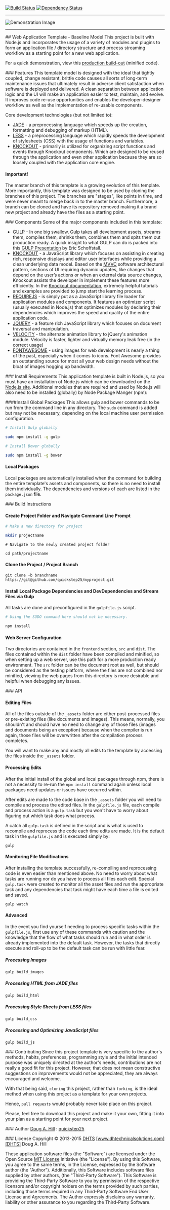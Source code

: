 [![Build Status][TRAVISIMG]][TRAVISLINK] [![Dependency Status](https://gemnasium.com/quickstep25/template.web.app.base.svg)](https://gemnasium.com/quickstep25/template.web.app.base)

----------
![Demonstration Image](http://quickstep25.github.io/template.web.app.base/media/images/demo/screenshot.png)

----------

##<i class="icon-file"></i> Web Application Template - Baseline Model
This project is built with Node.js and incorporates the usage of a variety of modules and plugins to form an application file / directory structure and process streaming workflow as a starting point for a new web application.

For a quick demonstration, view this [production build-out](http://quickstep25.github.io/template.web.app.base/) (minified code).

###<i class="icon-star"></i> Features
This template model is designed with the ideal that tightly coupled, change resistant, brittle code causes all sorts of long-term maintenance issues that ultimately result in adverse client satisfaction when software is deployed and  delivered. A clean separation between application logic and the UI will make an application easier to test, maintain, and evolve. It improves code re-use opportunities and enables the developer-designer workflow as well as the implementation of re-usable components.

Core development technologies (but not limited to):

 - [JADE][JADE] - a preprocessing language which speeds up the creation, formatting and debugging of markup (HTML).
 - [LESS][LESS] - a preprocessing language which rapidly speeds the development of stylesheets (CSS) with the usage of functions and variables.
 - [KNOCKOUT][KO] - primarily is utilized for organizing script functions and events through Knockout components. Which are designed to be reused through the application and even other application because they are so loosely coupled with the application core engine.

#### Important!
The master branch of this template is a growing evolution of this template.  More importantly, this template was designed to be used by cloning the branches of this project.  The branches are "stages", like points in time, and were never meant to merge back in to the master branch.  Furthermore, a branch can be cloned and have its repository removed making it a brand new project and already have the files as a starting point. 

###<i class="icon-briefcase"></i> Components
Some of the major components included in this template:

 - [GULP][GULP] - In one big swallow, Gulp takes all development assets, streams them, compiles them, shrinks them, combines them and spits them out production ready. A quick insight to what GULP can do is packed into this [GULP Presentation][GULPPRESENTATION] by Eric Schoffstall.
 - [KNOCKOUT][KO] - a JavaScript library which focuses on assisting in creating rich, responsive displays and editor user interfaces while providing  a clean underlying data model. Based on the [MVVC][MVVC] software architectural pattern, sections of UI requiring dynamic updates, like changes that depend on the user’s actions or when an external data source changes, Knockout assists the developer in implement these features more efficiently. In the [Knockout documentation][KODOC], extremely helpful tutorials and examples are provided to jump start the learning process.
 - [REQUIREJS][REQUIRE] - is simply put as a JavaScript library file loader for application modules and components. It features an optimizer script (usually executed in Node.js) that optimizes modules by declaring their dependencies which improves the speed and quality of the entire application code. 
 - [JQUERY][JQUERY] - a feature rich JavaScript library which focuses on document traversal and manipulation.
 - [VELOCITY][VELOCITY] - the alternate animation library to jQuery's animation module.  Velocity is faster, lighter and virtually memory leak free (in the correct usage)
 - [FONTAWESOME][FONTAWESOME] - using images for web development is nearly a thing of the past, especially when it comes to icons.  Font Awesome provides an outstanding source for most all your web design needs without the bloat of images hogging up bandwidth.

###<i class="icon-attention-circled"></i> Install Requirements
This application template is built in Node.js, so you must have an installation of Node.js which can be downloaded on the [Node.js site][NODEJS]. Additional modules that are required and used by Node.js will also need to be installed (globally) by Node Package Manger (npm):

####Install Global Packages
This allows gulp and bower commands to be run from the command line in any directory.  The `sudo` command is added but may not be necessary, depending on the local machine user permission configuration.  
```bash
# Install Gulp globally

sudo npm install -g gulp
```
```bash
# Install Bower globally

sudo npm install -g bower
```
#### Local Packages
Local packages are automatically installed when the command for building the entire template's assets and components, so there is no need to install them individually.   The dependencies and versions of each are listed in the `package.json` file.


###<i class="icon-flag-checkered"></i> Build Instructions
#### Create  Project Folder and Navigate Command Line Prompt
```bash
# Make a new directory for project

mkdir projectname
```
```
# Navigate to the newly created project folder

cd path/projectname
```
#### Clone the Project / Project Branch
```
git clone -b branchname https://git@github.com/quickstep25/myproject.git
```
#### Install Local Package Dependencies and DevDependencies and Stream Files via Gulp
All tasks are done and preconfigured in the `gulpfile.js` script.
```bash
# Using the SUDO command here should not be necessary.

npm install
```
#### Web Server Configuration
Two directories are contained in the `frontend` section, `src` and `dist`.  The files contained within the `dist` folder have been compiled and minified, so when setting up a web server, use this path for a more production ready environment.  The `src` folder can be the document root as well, but should be considered as the testing platform, where the files are not combined nor minified, viewing the web pages from this directory is more desirable and helpful when debugging any issues.

###<i class="icon-cog"></i> API

#### Editing Files
All of the files outside of the `_assets` folder are either post-processed files or pre-existing files (like documents and images).  This means, normally, you shouldn't and should have no need to change any of those files (images and documents being an exception) because when the compiler is run again, those files will be overwritten after the compilation process completes.  

You will want to make any and mostly all edits to the template by accessing the files inside the `_assets` folder.

#### Processing Edits
After the initial install of the global and local packages through npm, there is not a necessity to re-run the `npm install` command again unless local packages need updates or issues have occurred within.  

After edits are made to the code base in the `_assets` folder you will need to compile and process the edited files.  In the `gulpfile.js` file, each compile and process action is a `gulp.task` but you won't have to worry about figuring out which task does what process.   

A catch all `gulp.task` is defined in the script and is what is used to recompile and reprocess the code each time edits are made. It is the default task in the `gulpfile.js` and is executed simply by:
```
gulp
```

#### Monitoring File Modifications
After installing the template successfully, re-compiling and reprocessing code is even easier than mentioned above.  No need to worry about what tasks are running nor do you have to process all files each edit.  Special `gulp.task` were created to monitor all the asset files and run the appropriate task and any dependencies that task might have each time a file is edited and saved.
```
gulp watch
```
#### Advanced
In the event you find yourself needing to process specific tasks within the `gulpfile.js`, first use any of these commands with caution and the knowledge that the flow of what tasks should run and in what order is already implemented into the default task.  However, the tasks that directly execute and roll-up to be the default task can be run with little fear.
##### Processing Images
```
gulp build_images
```
##### Processing HTML from JADE files
```
gulp build_html
```
##### Processing Style Sheets from LESS files
```
gulp build_css
```
##### Processing and Optimizing JavaScript files
```
gulp build_js
```
###<i class="icon-fork"></i> Contributing
Since this project template is very specific to the author's methods, habits, preferences, programming style and the initial intended purpose was uniquely directed at the author's needs, contributions are not really a good fit for this project.  However, that does not mean constructive suggestions on improvements would not be appreciated, they are always encouraged and welcome.

With that being said, `cloning` this project, rather than `forking`, is the ideal method when using this project as a template for your own projects.  

Hence, `pull requests` would probably never take place on this project.   

<i class="icon-heart"></i> Please, feel free to download this project and make it your own, fitting it into your  plan as a starting point for your next project. 

###<i class="icon-user"></i> Author
[Doug A. Hill][DOUG] : [quickstep25][DOUG]

###<i class="icon-hammer"></i> License
Copyright &copy; 2013-2015  [DHTS][DHTS] [www.dhtechnicalsolutions.com][DHTS] Doug A. Hill

These application software files (the "Software") are licensed under the Open Source [MIT License][MIT] Initiative (the "License"). By using this Software, you agree to the same terms, in the License, expressed by the Software author (the "Author"). Additionally, this Software includes software files supplied by other authors, (the "Third-Party Software"). This Software is providing the Third-Party Software to you by permission of the respective licensors and/or copyright holders on the terms provided by such parties, including those terms required in any Third-Party Software End User License and Agreements. The Author expressly disclaims any warranty, liability or other assurance to you regarding the Third-Party Software.

[GULP]: http://gulpjs.com/
[GULPPRESENTATION]: http://slides.com/contra/gulp#
[KO]: http://knockoutjs.com/
[KODOC]: http://learn.knockoutjs.com/
[REQUIRE]: http://requirejs.org/
[MVVC]: https://msdn.microsoft.com/en-us/library/hh848246.aspx
[JQUERY]: https://jquery.com/
[VELOCITY]: http://julian.com/research/velocity/
[FONTAWESOME]: http://fortawesome.github.io/Font-Awesome/
[NODEJS]: https://nodejs.org/en/
[LESS]: http://lesscss.org/
[JADE]: http://jade-lang.com/

[MIT]: https://opensource.org/licenses/MIT
[DHTS]: http://www.dhtechnicalsolutions.com
[DOUG]: quickstep25@users.noreply.github.com



[TRAVISLINK]: https://travis-ci.org/quickstep25/template.web.app.base
[GHLICLINK]: https://raw.githubusercontent.com/quickstep25/template.web.app.base/master/LICENSE
[GHRELLINK]: https://github.com/quickstep25/template.web.app.base/releases

[DEMOIMG]: http://quickstep25.github.io/template.web.app.base/media/images/demo/screenshot.png
[TRAVISIMG]: https://travis-ci.org/quickstep25/template.web.app.base.svg?branch=master 
[GHLICIMG]: https://img.shields.io/github/license/quickstep25/template.web.app.base.svg
[GHRELIMG]: https://img.shields.io/github/release/quickstep25/template.web.app.base.svg
